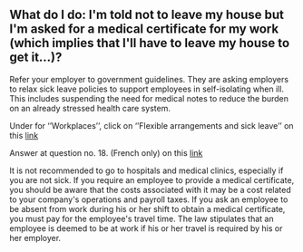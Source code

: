 ## What do I do: I'm told not to leave my house but I'm asked for a medical certificate for my work (which implies that I'll have to leave my house to get it...)?

Refer your employer to government guidelines. They are asking employers to relax sick leave policies to support employees in self-isolating when ill. This includes suspending the need for medical notes to reduce the burden on an already stressed health care system.

Under for ‘’Workplaces’’, click on ‘’Flexible arrangements and sick leave’’ on this [link](https://www.canada.ca/en/public-health/services/diseases/2019-novel-coronavirus-infection/being-prepared.html)

Answer at question no. 18. (French only) on this [link](https://www.cnesst.gouv.qc.ca/salle-de-presse/Pages/coronavirus.aspx)

It is not recommended to go to hospitals and medical clinics, especially if you are not sick.
If you require an employee to provide a medical certificate, you should be aware that the costs associated with it may be a cost related to your company's operations and payroll taxes.
If you ask an employee to be absent from work during his or her shift to obtain a medical certificate, you must pay for the employee's travel time.
The law stipulates that an employee is deemed to be at work if his or her travel is required by his or her employer.

